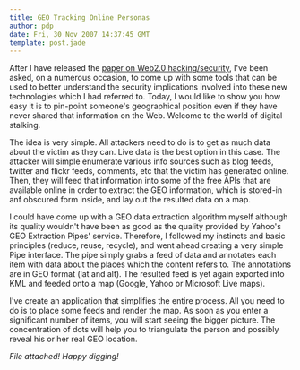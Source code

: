 ```yaml
---
title: GEO Tracking Online Personas
author: pdp
date: Fri, 30 Nov 2007 14:37:45 GMT
template: post.jade
---
```


After I have released the [paper on Web2.0 hacking/security](/blog/for-my-next-trick-hacking-web20), I've been asked, on a numerous occasion, to come up with some tools that can be used to better understand the security implications involved into these new technologies which I had referred to. Today, I would like to show you how easy it is to pin-point someone's geographical position even if they have never shared that information on the Web. Welcome to the world of digital stalking.

The idea is very simple. All attackers need to do is to get as much data about the victim as they can. Live data is the best option in this case. The attacker will simple enumerate various info sources such as blog feeds, twitter and flickr feeds, comments, etc that the victim has generated online. Then, they will feed that information into some of the free APIs that are available online in order to extract the GEO information, which is stored-in anf obscured form inside, and lay out the resulted data on a map.

I could have come up with a GEO data extraction algorithm myself although its quality wouldn't have been as good as the quality provided by Yahoo's GEO Extraction Pipes' service. Therefore, I followed my instincts and basic principles (reduce, reuse, recycle), and went ahead creating a very simple Pipe interface. The pipe simply grabs a feed of data and annotates each item with data about the places which the content refers to. The annotations are in GEO format (lat and alt). The resulted feed is yet again exported into KML and feeded onto a map (Google, Yahoo or Microsoft Live maps).

I've create an application that simplifies the entire process. All you need to do is to place some feeds and render the map. As soon as you enter a significant number of items, you will start seeing the bigger picture. The concentration of dots will help you to triangulate the person and possibly reveal his or her real GEO location.

_File attached! Happy digging!_
